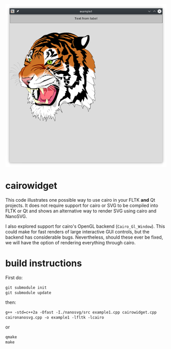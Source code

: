 ![screenshot.png](screenshot.png?raw=true)
# cairowidget
This code illustrates one possible way to use cairo in your FLTK **and** Qt projects. It does not require support for cairo or SVG to be compiled into FLTK or Qt and shows an alternative way to render SVG using cairo and NanoSVG.

I also explored support for cairo's OpenGL backend (`Cairo_Gl_Window`). This could make for fast renders of large interactive GUI controls, but the backend has considerable bugs. Nevertheless, should these ever be fixed, we will have the option of rendering everything through cairo.
# build instructions
First do:

    git submodule init
    git submodule update

then:

    g++ -std=c++2a -Ofast -I./nanosvg/src example1.cpp cairowidget.cpp caironanosvg.cpp -o example1 -lfltk -lcairo

or

    qmake
    make
